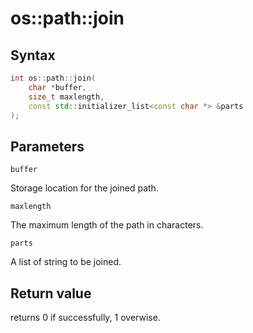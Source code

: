 <h1>os::path::join</h1>
<h2>Syntax</h2>

```C++
int os::path::join(
    char *buffer,
    size_t maxlength,
    const std::initializer_list<const char *> &parts
);
```

<h2>Parameters</h2>

`buffer`

Storage location for the joined path.

`maxlength`

The maximum length of the path in characters.

`parts`

A list of string to be joined.

<h2>Return value</h2>

returns 0 if successfully, 1 overwise.
